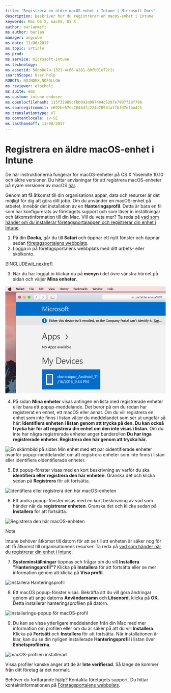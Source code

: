 ```yaml
---
title: "Registrera en äldre macOS-enhet i Intune | Microsoft Docs"
description: Beskriver hur du registrerar en macOS-enhet i Intune
keywords: Mac OS X, macOS, OS X
author: barlanmsft
ms.author: barlan
manager: angrobe
ms.date: 11/06/2017
ms.topic: article
ms.prod: 
ms.service: microsoft-intune
ms.technology: 
ms.assetid: 58eb0e7a-1321-4c66-a281-88fb01e72c1c
searchScope: User help
ROBOTS: NOINDEX,NOFOLLOW
ms.reviewer: elocholi
ms.suite: ems
ms.custom: intune-enduser
ms.openlocfilehash: 115f32989cfbb991e097404c5297e7997f28f796
ms.sourcegitcommit: e692be57ec7044dfc224b70941affbfd7efba421
ms.translationtype: HT
ms.contentlocale: sv-SE
ms.lasthandoff: 11/08/2017
---
```

# <a name="enroll-your-legacy-macos-device-in-intune"></a>Registrera en äldre macOS-enhet i Intune

De här instruktionerna fungerar för macOS-enheter på OS X Yosemite 10.10 och äldre versioner. Du hittar anvisningar för att registrera macOS-enheter på nyare versioner av macOS [här](enroll-your-device-in-intune-macos-cp.md).

Genom att få åtkomst till din organisations appar, data och resurser är det möjligt för dig att göra ditt jobb. Om du använder en macOS-enhet på arbetet, innebär det installation av en __Hanteringsprofil__. Detta är bara en fil som har konfigurerats av företagets support och som läser in inställningar och åtkomstinformation till din Mac. Vill du veta mer? Ta reda på [vad som händer om du installerar företagsportalappen och registrerar din enhet i Intune](what-happens-if-you-install-the-company-portal-app-and-enroll-your-device-in-intune-ios.md)

1. På din __Docka__, går du till __Safari__ och öppnar ett nytt fönster och öppnar sedan [företagsportalens webbplats](https://portal.manage.microsoft.com).
2. Logga in på företagsportalens webbplats med ditt arbets- eller skolkonto.

  [!INCLUDE[wit_nextref](includes/end-user-password-guidance.md)]

3. När du har loggat in klickar du på **menyn** i det övre vänstra hörnet på sidan och väljer **Mina enheter**.

 ![En skärmbild av webbportalens landningssida och meddelandet om att inga appar kan installeras ännu. Knappen Mina enheter visas nedanför.](./media/macOS_enroll_001_landing_page.png)

4. På sidan __Mina enheter__ visas antingen en lista med registrerade enheter eller bara ett popup-meddelande. Det beror på om du redan har registrerat en enhet, ett macOS eller annat. Om du vill registrera en enhet som inte finns i listan väljer du meddelandet som ser ut ungefär så här: __Identifiera enheten i listan genom att trycka på den. Du kan också trycka här för att registrera din enhet om den inte visas i listan__. Om du inte har några registrerade enheter anger banderollen **Du har inga registrerade enheter. Registrera den här genom att trycka här.**

  ![En skärmbild på sidan Min enhet med ett par oidentifierade enheter ovanför popup-meddelandet om att registrera enheter som inte finns i listan eller identifiera oidentifierade enheter.](./media/macOS_enroll_002_tap_here_banner.png)

5. Ett popup-fönster visas med en kort beskrivning av varför du ska __identifiera eller registrera den här enheten__. Granska det och klicka sedan på __Registrera__ för att fortsätta.

 ![Identifiera eller registrera den här macOS-enheten](./media/macOS_enroll_003_IDenroll_popup.png)

6. Ett andra popup-fönster visas med en kort beskrivning av vad som händer när du __registrerar enheten__. Granska det och klicka sedan på __Installera__ för att fortsätta.

 ![Registrera den här macOS-enheten](./media/macOS_enroll_004_enroll_popup.png)

  > [!NOTE]
  > Intune behöver åtkomst till datorn för att se till att enheten är säker nog för att få åtkomst till organisationens resurser. Ta reda på [vad som händer när du registrerar din enhet i Intune](what-happens-if-you-install-the-Company-Portal-app-and-enroll-your-device-in-intune-ios.md).

7. __Systeminställningar__ öppnas och frågar om du vill __Installera "Hanteringsprofil"?__ Klicka på __Installera__ för att fortsätta eller se mer information genom att klicka på __Visa profil__.

 ![Installera Hanteringsprofil](./media/macOS_enroll_005_sysprefs_mgmt_profile.png)

8. Ett macOS popup-fönster visas. Bekräfta att du vill göra ändringar genom att ange datorns __Användarnamn__ och __Lösenord__, klicka på __OK__. Detta installerar hanteringsprofilen på datorn.

 ![Installerings-popup för macOS-profil](./media/macOS_enroll_006_sysprefs_admin_login.png)

9. Du kan se vissa ytterligare meddelanden från din Mac med mer information om profilen eller om du är säker på att du vill __Installera__. Klicka på __Fortsätt__ och __Installera__ för att fortsätta. När installationen är klar, kan du se din nyligen installerade __Hanteringsprofil__ i listan över __Enhetsprofilerna__.

 ![macOS-profilen installerad](./media/macOS_enroll_007_sysprefs_installed_profile.png)

Vissa profiler kanske anger att de är **Inte verifierad**. Så länge de kommer från ditt företag är det normalt.

Behöver du fortfarande hjälp? Kontakta företagets support. Du hittar kontaktinformationen på [Företagsportalens webbplats](https://portal.manage.microsoft.com).
